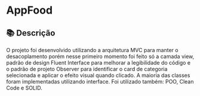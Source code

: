 # AppFood

## 📚  Descrição 
O projeto foi desenvolvido utilizando a arquitetura MVC para manter o desacoplamento porém nesse primeiro momento foi feito só a camada view, padrão de design Fluent Interface para melhorar a legibilidade do código e o padrão de projeto Observer para identificar o card de categoria selecionada e aplicar o efeito visual quando clicado. A maioria das classes foram implementadas utilizando interface.
Foi utilizado também: POO, Clean Code e SOLID.
